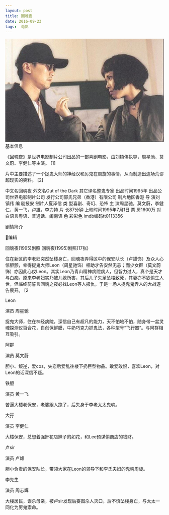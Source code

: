 ```yaml
---
layout: post
title: 回魂夜
date: 2016-09-23 
tags:  电影   
---
```

<div>
	<img src="/images/20.jpg">
	</div>
基本信息 


《回魂夜》是世界电影制片公司出品的一部喜剧电影，由刘镇伟执导，周星驰、莫文蔚、李健仁等主演。 [1]  

片中主要描述了一个捉鬼大师的神经汉和厉鬼在周旋的事情，从而制造出连场荒谬超现实的笑料。 [2]  

中文名回魂夜 外文名Out of the Dark 其它译名整鬼专家 出品时间1995年 出品公司世界电影制片公司 发行公司邵氏兄弟（香港）有限公司 制片地区香港 导    演刘镇伟 编    剧技安 制片人夏泽信 类    型喜剧、奇幻、恐怖 主    演周星驰，莫文蔚，李健仁，黄一飞，卢雄，李力持 片    长87分钟 上映时间1995年7月1日 票    房1600万  对白语言粤语、普通话、闽南语 色    彩彩色 imdb编码tt0113356 
   


剧情简介

编辑



回魂夜(1995)剧照
回魂夜(1995)剧照(17张) 



住在新区的李老妇突然坠楼身亡，回魂夜弄得区中的保安队长（卢雄饰）及众人心惊胆颤，幸得捉鬼大师Leon（周星驰饰）相助才告安然无恙；而少女群（莫文蔚饰）亦因此心仪Leon。其实Leon乃青山精神病院病人，但智力过人，真个是天才与白痴。原来李老妇实乃被儿媳所害，其后儿子失足坠楼致死，其妻亦不欲偷生人世，但临终前誓言回魂之夜必找Leon等人报仇，于是一场人捉鬼鬼弄人的大战遂告展开。 [2


Leon  

演员 周星驰  


捉鬼大师，住在神经病院，深信自己有超凡的能力，天不怕地不怕，随身带一盆灵魂探测仪百合花，自创保鲜膜，牛奶巧克力抓鬼法，各种型号“飞行器”。与阿群相互吸引。 

 

 阿群  

演员 莫文蔚  


胆小、叛逆，爱cos，失恋后爱乱往楼下扔巨型物品。敢爱敢恨，喜欢Leon，对Leon的话深信不疑。 

 

 铁胆   

演员 黄一飞  


苦逼大楼老保安，老婆跟人跑了，后失身于李老太太鬼魂。 

 

 大孖   

演员 李健仁  


大楼保安，总想着强奸花店妹子的如花，和Lee预谋偷商店的钱财。 

 

 卢sir   

演员 卢雄  


胆小负责的保安队长，带领大家在Leon的领导下和李氏夫妇的鬼魂周旋。 

 

 李先生  

演员 周志辉  


大楼居民，误杀母亲，被卢sir发现后妄图杀人灭口，后不慎坠楼身亡，与太太一同化为厉鬼索命。
